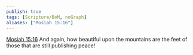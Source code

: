 ```yaml
---
publish: true
tags: [Scripture/BoM, noGraph]
aliases: ["Mosiah 15:16"]
---
```

[Mosiah 15:16](https://churchofjesuschrist.org/study/scriptures/bofm/mosiah/15?lang=eng&id=p16#p16) And again, how beautiful upon the mountains are the feet of those that are still publishing peace!

